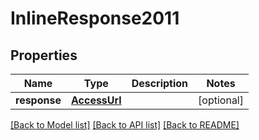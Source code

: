 # InlineResponse2011

## Properties
Name | Type | Description | Notes
------------ | ------------- | ------------- | -------------
**response** | [**AccessUrl**](AccessUrl.md) |  | [optional] 

[[Back to Model list]](../README.md#documentation-for-models) [[Back to API list]](../README.md#documentation-for-api-endpoints) [[Back to README]](../README.md)


